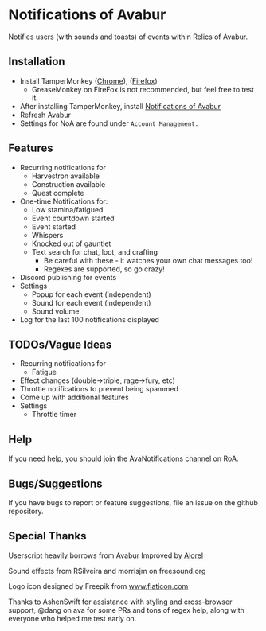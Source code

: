 # Notifications of Avabur
Notifies users (with sounds and toasts) of events within Relics of Avabur.

## Installation
* Install TamperMonkey ([Chrome](https://chrome.google.com/webstore/detail/tampermonkey/dhdgffkkebhmkfjojejmpbldmpobfkfo?hl=en)), ([Firefox](https://addons.mozilla.org/en-US/firefox/addon/tampermonkey/))
  * GreaseMonkey on FireFox is not recommended, but feel free to test it.
* After installing TamperMonkey, install [Notifications of Avabur](https://github.com/davidmcclelland/notifications-of-avabur/blob/master/notifications-of-avabur.user.js)
* Refresh Avabur
* Settings for NoA are found under `Account Management.`

## Features
* Recurring notifications for
  * Harvestron available
  * Construction available
  * Quest complete
* One-time Notifications for:
  * Low stamina/fatigued
  * Event countdown started
  * Event started
  * Whispers
  * Knocked out of gauntlet
  * Text search for chat, loot, and crafting
    * Be careful with these - it watches your own chat messages too!
    * Regexes are supported, so go crazy!
* Discord publishing for events
* Settings
  * Popup for each event (independent)
  * Sound for each event (independent)
  * Sound volume
* Log for the last 100 notifications displayed

## TODOs/Vague Ideas
* Recurring notifications for
  * Fatigue
* Effect changes (double->triple, rage->fury, etc)
* Throttle notifications to prevent being spammed
* Come up with additional features
* Settings
  * Throttle timer

## Help
If you need help, you should join the AvaNotifications channel on RoA.

## Bugs/Suggestions
If you have bugs to report or feature suggestions, file an issue on the github repository.

## Special Thanks
Userscript heavily borrows from Avabur Improved by [Alorel](https://github.com/Alorel)

Sound effects from RSilveira and morrisjm on freesound.org

Logo icon designed by Freepik from www.flaticon.com

Thanks to AshenSwift for assistance with styling and cross-browser support, @dang on ava for some PRs and tons of regex help, along with everyone who helped me test early on.
